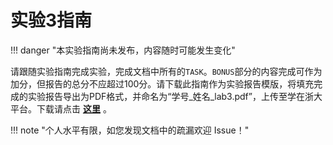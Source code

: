 # 实验3指南

!!! danger "本实验指南尚未发布，内容随时可能发生变化"

请跟随实验指南完成实验，完成文档中所有的`TASK`。`BONUS`部分的内容完成可作为加分，但报告的总分不应超过100分。请下载此指南作为实验报告模版，将填充完成的实验报告导出为PDF格式，并命名为“学号_姓名_lab3.pdf”，上传至学在浙大平台。下载请点击 **<u>[这里](../download.md)</u>** 。

!!! note "个人水平有限，如您发现文档中的疏漏欢迎 Issue！"